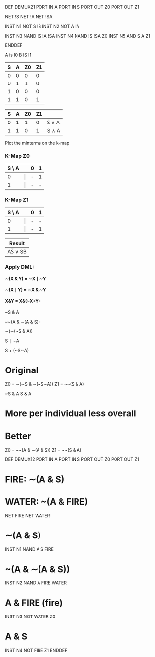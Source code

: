 DEF DEMUX21
  PORT IN A
  PORT IN S
  PORT OUT Z0
  PORT OUT Z1
  
  NET !S
  NET !A
  NET !SA

  INST N1 NOT S !S
  INST N2 NOT A !A

  INST N3 NAND !S !A !SA
  INST N4 NAND !S !SA Z0
  INST N5 AND S A Z1

ENDDEF


A is I0
B IS I1



| S | A | Z0| Z1|
|---|---|---|---|
| 0 | 0 | 0 | 0 |
| 0 | 1 | 1 | 0 |
| 1 | 0 | 0 | 0 |
| 1 | 1 | 0 | 1 |


| S | A | Z0| Z1|   |
|---|---|---|---|---|
| 0 | 1 | 1 | 0 | S̅ ∧ A |
| 1 | 1 | 0 | 1 | S ∧ A |

Plot the minterms on the k-map

### K-Map Z0
|S \ A|   |0 |1 
|------|--|---|---|
| 0    |\|| - | 1 |
| 1    |\|| - | - |


### K-Map Z1
|S \ A|   |0 |1 
|------|--|---|---|
| 0    |\|| - | - |
| 1    |\|| - | 1 |


| Result |
|-------------|
| AS̅ ∨ SB |

### Apply DML:
#### ∼(X & Y) = ∼X ∣ ∼Y
#### ∼(X ∣ Y) = ∼X & ∼Y
#### X&Y = X&(~X+Y)

~S & A


~~(A & ∼(A & S))

∼(∼(~S & A))

S ∣ ∼A

S + (~S∼A)

# Original
Z0 = ∼(∼S & ∼(~S∼A))
Z1 = ~~(S & A)


~S & A
S & A


# More per individual less overall




# Better
Z0 = ~~(A & ∼(A & S))
Z1 = ~~(S & A)

DEF DEMUX12
  PORT IN A
  PORT IN S
  PORT OUT Z0
  PORT OUT Z1
  

  # FIRE: ∼(A & S)
  # WATER: ~(A & FIRE)
  NET FIRE
  NET WATER

  # ∼(A & S)
  INST N1 NAND A S FIRE

  # ~(A & ∼(A & S))
  INST N2 NAND A FIRE WATER

  # A & FIRE (fire)
  INST N3 NOT WATER Z0

  # A & S
  INST N4 NOT FIRE Z1
ENDDEF
